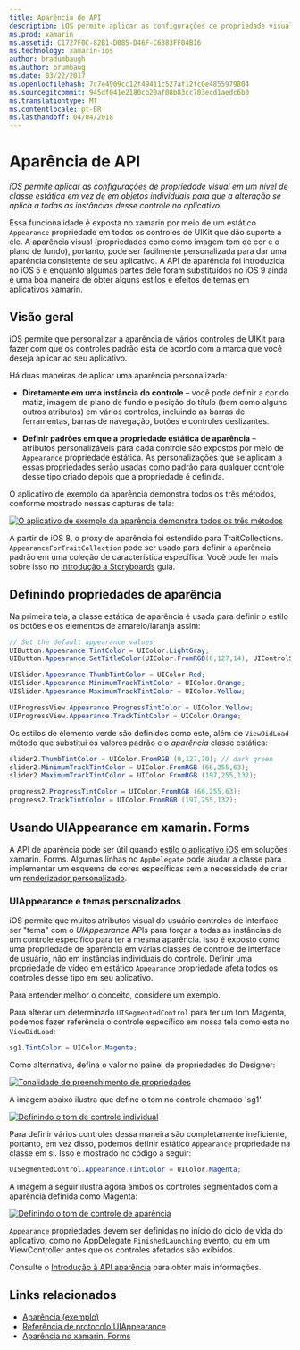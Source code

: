 ```yaml
---
title: Aparência de API
description: iOS permite aplicar as configurações de propriedade visual em um nível de classe estática em vez de em objetos individuais para que a alteração se aplica a todas as instâncias desse controle no aplicativo.
ms.prod: xamarin
ms.assetid: C1727F0C-82B1-D085-D46F-C6383FF04B16
ms.technology: xamarin-ios
author: bradumbaugh
ms.author: brumbaug
ms.date: 03/22/2017
ms.openlocfilehash: 7c7e4909cc12f49411c527af12fc0e4855979804
ms.sourcegitcommit: 945df041e2180cb20af08b83cc703ecd1aedc6b0
ms.translationtype: MT
ms.contentlocale: pt-BR
ms.lasthandoff: 04/04/2018
---
```

# <a name="appearance-api"></a>Aparência de API

_iOS permite aplicar as configurações de propriedade visual em um nível de classe estática em vez de em objetos individuais para que a alteração se aplica a todas as instâncias desse controle no aplicativo._

Essa funcionalidade é exposta no xamarin por meio de um estático `Appearance` propriedade em todos os controles de UIKit que dão suporte a ele. A aparência visual (propriedades como como imagem tom de cor e o plano de fundo), portanto, pode ser facilmente personalizada para dar uma aparência consistente de seu aplicativo. A API de aparência foi introduzida no iOS 5 e enquanto algumas partes dele foram substituídos no iOS 9 ainda é uma boa maneira de obter alguns estilos e efeitos de temas em aplicativos xamarin.

## <a name="overview"></a>Visão geral

iOS permite que personalizar a aparência de vários controles de UIKit para fazer com que os controles padrão está de acordo com a marca que você deseja aplicar ao seu aplicativo.

Há duas maneiras de aplicar uma aparência personalizada:

- **Diretamente em uma instância do controle** – você pode definir a cor do matiz, imagem de plano de fundo e posição do título (bem como alguns outros atributos) em vários controles, incluindo as barras de ferramentas, barras de navegação, botões e controles deslizantes.

- **Definir padrões em que a propriedade estática de aparência** – atributos personalizáveis para cada controle são expostos por meio de `Appearance` propriedade estática. As personalizações que se aplicam a essas propriedades serão usadas como padrão para qualquer controle desse tipo criado depois que a propriedade é definida.

O aplicativo de exemplo da aparência demonstra todos os três métodos, conforme mostrado nessas capturas de tela:

 [![](introduction-to-the-appearance-api-images/appearance01.png "O aplicativo de exemplo da aparência demonstra todos os três métodos")](introduction-to-the-appearance-api-images/appearance01.png#lightbox)

A partir do iOS 8, o proxy de aparência foi estendido para TraitCollections.
 `AppearanceForTraitCollection` pode ser usado para definir a aparência padrão em uma coleção de característica específica. Você pode ler mais sobre isso no [Introdução a Storyboards](~/ios/user-interface/storyboards/unified-storyboards.md) guia.


## <a name="setting-appearance-properties"></a>Definindo propriedades de aparência

Na primeira tela, a classe estática de aparência é usada para definir o estilo os botões e os elementos de amarelo/laranja assim:

```csharp
// Set the default appearance values
UIButton.Appearance.TintColor = UIColor.LightGray;
UIButton.Appearance.SetTitleColor(UIColor.FromRGB(0,127,14), UIControlState.Normal);

UISlider.Appearance.ThumbTintColor = UIColor.Red;
UISlider.Appearance.MinimumTrackTintColor = UIColor.Orange;
UISlider.Appearance.MaximumTrackTintColor = UIColor.Yellow;

UIProgressView.Appearance.ProgressTintColor = UIColor.Yellow;
UIProgressView.Appearance.TrackTintColor = UIColor.Orange;
```

Os estilos de elemento verde são definidos como este, além de `ViewDidLoad` método que substitui os valores padrão e o *aparência* classe estática:

```csharp
slider2.ThumbTintColor = UIColor.FromRGB (0,127,70); // dark green
slider2.MinimumTrackTintColor = UIColor.FromRGB (66,255,63);
slider2.MaximumTrackTintColor = UIColor.FromRGB (197,255,132);
```

```csharp
progress2.ProgressTintColor = UIColor.FromRGB (66,255,63);
progress2.TrackTintColor = UIColor.FromRGB (197,255,132);
```

## <a name="using-uiappearance-in-xamarinforms"></a>Usando UIAppearance em xamarin. Forms

A API de aparência pode ser útil quando [estilo o aplicativo iOS](~/xamarin-forms/platform/ios/theme.md#uiappearance) em soluções xamarin. Forms. Algumas linhas no `AppDelegate` pode ajudar a classe para implementar um esquema de cores específicas sem a necessidade de criar um [renderizador personalizado](~/xamarin-forms/app-fundamentals/custom-renderer/index.md).


### <a name="custom-themes-and-uiappearance"></a>UIAppearance e temas personalizados

iOS permite que muitos atributos visual do usuário controles de interface ser "tema" com o *UIAppearance* APIs para forçar a todas as instâncias de um controle específico para ter a mesma aparência. Isso é exposto como uma propriedade de aparência em várias classes de controle de interface de usuário, não em instâncias individuais do controle. Definir uma propriedade de vídeo em estático `Appearance` propriedade afeta todos os controles desse tipo em seu aplicativo.

Para entender melhor o conceito, considere um exemplo.

Para alterar um determinado `UISegmentedControl` para ter um tom Magenta, podemos fazer referência o controle específico em nossa tela como esta no `ViewDidLoad`:

```csharp
sg1.TintColor = UIColor.Magenta;
```

Como alternativa, defina o valor no painel de propriedades do Designer: 

[![](introduction-to-the-appearance-api-images/propertiespadtint.png "Tonalidade de preenchimento de propriedades")](introduction-to-the-appearance-api-images/propertiespadtint.png#lightbox)

A imagem abaixo ilustra que define o tom no controle chamado 'sg1'.

 [![](introduction-to-the-appearance-api-images/image53.png "Definindo o tom de controle individual")](introduction-to-the-appearance-api-images/image53.png#lightbox)

Para definir vários controles dessa maneira são completamente ineficiente, portanto, em vez disso, podemos definir estático `Appearance` propriedade na classe em si. Isso é mostrado no código a seguir:

```csharp
UISegmentedControl.Appearance.TintColor = UIColor.Magenta;
```

A imagem a seguir ilustra agora ambos os controles segmentados com a aparência definida como Magenta:

 [![](introduction-to-the-appearance-api-images/image54.png "Definindo o tom de controle de aparência")](introduction-to-the-appearance-api-images/image54.png#lightbox)

`Appearance` propriedades devem ser definidas no início do ciclo de vida do aplicativo, como no AppDelegate `FinishedLaunching` evento, ou em um ViewController antes que os controles afetados são exibidos.


Consulte o [Introdução à API aparência](~/ios/user-interface/ios-ui/introduction-to-the-appearance-api.md) para obter mais informações.


## <a name="related-links"></a>Links relacionados

- [Aparência (exemplo)](https://developer.xamarin.com/samples/monotouch/IntroToAppearance/)
- [Referência de protocolo UIAppearance](https://developer.apple.com/library/ios/documentation/UIKit/Reference/UIAppearance_Protocol/)
- [Aparência no xamarin. Forms](~/xamarin-forms/platform/ios/theme.md#uiappearance)

